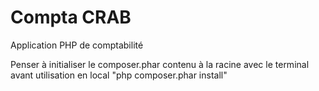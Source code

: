 # Compta CRAB
Application PHP de comptabilité

Penser à initialiser le composer.phar contenu à la racine avec le terminal avant utilisation en local
"php composer.phar install"


